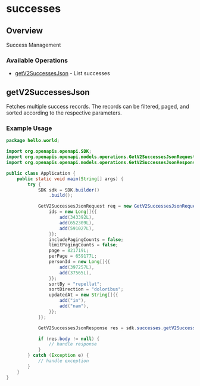 # successes

## Overview

Success Management

### Available Operations

* [getV2SuccessesJson](#getv2successesjson) - List successes

## getV2SuccessesJson

Fetches multiple success records. The records can be filtered, paged, and sorted according to
the respective parameters.


### Example Usage

```java
package hello.world;

import org.openapis.openapi.SDK;
import org.openapis.openapi.models.operations.GetV2SuccessesJsonRequest;
import org.openapis.openapi.models.operations.GetV2SuccessesJsonResponse;

public class Application {
    public static void main(String[] args) {
        try {
            SDK sdk = SDK.builder()
                .build();

            GetV2SuccessesJsonRequest req = new GetV2SuccessesJsonRequest() {{
                ids = new Long[]{{
                    add(343392L),
                    add(652309L),
                    add(591027L),
                }};
                includePagingCounts = false;
                limitPagingCounts = false;
                page = 821719L;
                perPage = 659177L;
                personId = new Long[]{{
                    add(397257L),
                    add(37565L),
                }};
                sortBy = "repellat";
                sortDirection = "doloribus";
                updatedAt = new String[]{{
                    add("in"),
                    add("nam"),
                }};
            }};            

            GetV2SuccessesJsonResponse res = sdk.successes.getV2SuccessesJson(req);

            if (res.body != null) {
                // handle response
            }
        } catch (Exception e) {
            // handle exception
        }
    }
}
```
